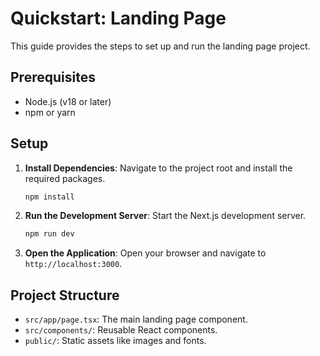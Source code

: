 # Quickstart: Landing Page

This guide provides the steps to set up and run the landing page project.

## Prerequisites

- Node.js (v18 or later)
- npm or yarn

## Setup

1. **Install Dependencies**: Navigate to the project root and install the required packages.

   ```bash
   npm install
   ```

2. **Run the Development Server**: Start the Next.js development server.

   ```bash
   npm run dev
   ```

3. **Open the Application**: Open your browser and navigate to `http://localhost:3000`.

## Project Structure

- `src/app/page.tsx`: The main landing page component.
- `src/components/`: Reusable React components.
- `public/`: Static assets like images and fonts.
